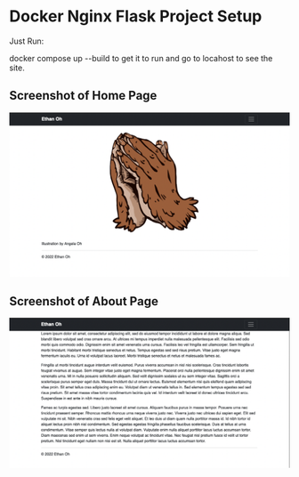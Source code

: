 # Docker Nginx Flask Project Setup

Just Run:

docker compose up --build to get it to run and go to locahost to see the site.

## Screenshot of Home Page

![Home Page](screenshots/ethanoh_bootstrap.png)

## Screenshot of About Page
![About Page](screenshots/ethanoh_bootstrap_about.png)